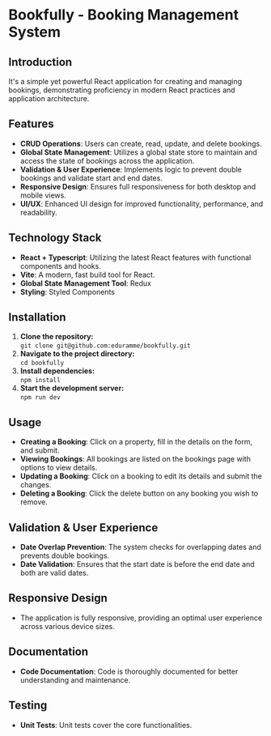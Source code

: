 # Bookfully - Booking Management System

## Introduction

It's a simple yet powerful React application for creating and managing bookings, demonstrating proficiency in modern React practices and application architecture.

## Features

- **CRUD Operations**: Users can create, read, update, and delete bookings.
- **Global State Management**: Utilizes a global state store to maintain and access the state of bookings across the application.
- **Validation & User Experience**: Implements logic to prevent double bookings and validate start and end dates.
- **Responsive Design**: Ensures full responsiveness for both desktop and mobile views.
- **UI/UX**: Enhanced UI design for improved functionality, performance, and readability.

## Technology Stack

- **React + Typescript**: Utilizing the latest React features with functional components and hooks.
- **Vite**: A modern, fast build tool for React.
- **Global State Management Tool**: Redux
- **Styling**: Styled Components

## Installation

1. **Clone the repository:** <br>
`git clone git@github.com:eduramme/bookfully.git`
2. **Navigate to the project directory:**<br>
`cd bookfully`
3. **Install dependencies:**<br>
`npm install`
4. **Start the development server:**<br>
`npm run dev`


## Usage

- **Creating a Booking**: Click on a property, fill in the details on the form, and submit.
- **Viewing Bookings**: All bookings are listed on the bookings page with options to view details.
- **Updating a Booking**: Click on a booking to edit its details and submit the changes.
- **Deleting a Booking**: Click the delete button on any booking you wish to remove.

## Validation & User Experience

- **Date Overlap Prevention**: The system checks for overlapping dates and prevents double bookings.
- **Date Validation**: Ensures that the start date is before the end date and both are valid dates.

## Responsive Design

- The application is fully responsive, providing an optimal user experience across various device sizes.

## Documentation

- **Code Documentation**: Code is thoroughly documented for better understanding and maintenance.

## Testing

- **Unit Tests**: Unit tests cover the core functionalities.
